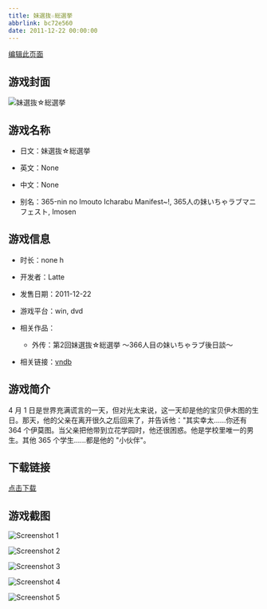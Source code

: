```yaml
---
title: 妹選抜☆総選挙
abbrlink: bc72e560
date: 2011-12-22 00:00:00
---
```

[编辑此页面](https://github.com/ACG-3/ADV3-source/blob/main/source/_posts/%E5%A6%B9%E9%81%B8%E6%8A%9C%E2%98%86%E7%B7%8F%E9%81%B8%E6%8C%99.md)

## 游戏封面

![妹選抜☆総選挙](https://pan.timero.xyz/d/onedrive/img_lib_001/%E5%A6%B9%E9%81%B8%E6%8A%9C%E2%98%86%E7%B7%8F%E9%81%B8%E6%8C%99_cover.avif)


## 游戏名称

- 日文：妹選抜☆総選挙
- 英文：None
- 中文：None

- 别名：365-nin no Imouto Icharabu Manifest~!, 365人の妹いちゃラブマニフェスト, Imosen


## 游戏信息

- 时长：none h
- 开发者：Latte
- 发售日期：2011-12-22
- 游戏平台：win, dvd
- 相关作品：
   - 外传：第2回妹選抜☆総選挙 ～366人目の妹いちゃラブ後日談～

- 相关链接：[vndb](https://vndb.org/v8037)


## 游戏简介

4 月 1 日是世界充满谎言的一天，但对光太来说，这一天却是他的宝贝伊木图的生日。那天，他的父亲在离开很久之后回来了，并告诉他："其实幸太......你还有 364 个伊莫图。当父亲把他带到立花学园时，他还很困惑。他是学校里唯一的男生。其他 365 个学生......都是他的 "小伙伴"。




## 下载链接

[点击下载](https://pan.timero.xyz/onedrive/adv_lib_001/%E5%A6%B9%E9%81%B8%E6%8A%9C%E2%98%86%E7%B7%8F%E9%81%B8%E6%8C%99)


## 游戏截图


![Screenshot 1](https://pan.timero.xyz/d/onedrive/img_lib_001/%E5%A6%B9%E9%81%B8%E6%8A%9C%E2%98%86%E7%B7%8F%E9%81%B8%E6%8C%99_Screenshot_1.avif)

![Screenshot 2](https://pan.timero.xyz/d/onedrive/img_lib_001/%E5%A6%B9%E9%81%B8%E6%8A%9C%E2%98%86%E7%B7%8F%E9%81%B8%E6%8C%99_Screenshot_2.avif)

![Screenshot 3](https://pan.timero.xyz/d/onedrive/img_lib_001/%E5%A6%B9%E9%81%B8%E6%8A%9C%E2%98%86%E7%B7%8F%E9%81%B8%E6%8C%99_Screenshot_3.avif)

![Screenshot 4](https://pan.timero.xyz/d/onedrive/img_lib_001/%E5%A6%B9%E9%81%B8%E6%8A%9C%E2%98%86%E7%B7%8F%E9%81%B8%E6%8C%99_Screenshot_4.avif)

![Screenshot 5](https://pan.timero.xyz/d/onedrive/img_lib_001/%E5%A6%B9%E9%81%B8%E6%8A%9C%E2%98%86%E7%B7%8F%E9%81%B8%E6%8C%99_Screenshot_5.avif)

